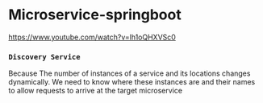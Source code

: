 # Microservice-springboot
https://www.youtube.com/watch?v=lh1oQHXVSc0


### `Discovery Service`
Because The number of instances of a service and its locations changes dynamically. We need to know where these instances are and their names to allow requests to arrive at the target microservice
